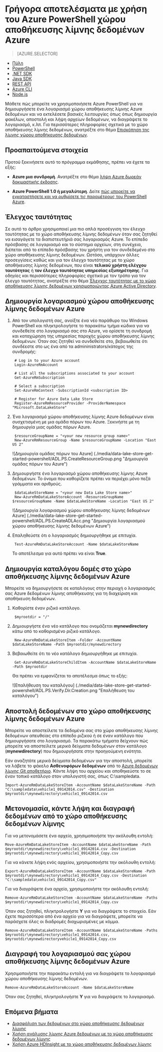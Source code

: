 <properties
   pageTitle="Γρήγορα αποτελέσματα με το χώρο αποθήκευσης δεδομένων λίμνης | Azure"
   description="Χρήση του Azure PowerShell για να δημιουργήσετε ένα λογαριασμό του χώρου αποθήκευσης δεδομένων λίμνης και να εκτελέσετε βασικές λειτουργίες"
   services="data-lake-store"
   documentationCenter=""
   authors="nitinme"
   manager="jhubbard"
   editor="cgronlun"/>

<tags
   ms.service="data-lake-store"
   ms.devlang="na"
   ms.topic="hero-article"
   ms.tgt_pltfrm="na"
   ms.workload="big-data"
   ms.date="10/04/2016"
   ms.author="nitinme"/>

# <a name="get-started-with-azure-data-lake-store-using-azure-powershell"></a>Γρήγορα αποτελέσματα με χρήση του Azure PowerShell χώρου αποθήκευσης λίμνης δεδομένων Azure

> [AZURE.SELECTOR]
- [Πύλη](data-lake-store-get-started-portal.md)
- [PowerShell](data-lake-store-get-started-powershell.md)
- [.NET SDK](data-lake-store-get-started-net-sdk.md)
- [Java SDK](data-lake-store-get-started-java-sdk.md)
- [REST API](data-lake-store-get-started-rest-api.md)
- [Azure CLI](data-lake-store-get-started-cli.md)
- [Node.js](data-lake-store-manage-use-nodejs.md)

Μάθετε πώς μπορείτε να χρησιμοποιήσετε Azure PowerShell για να δημιουργήσετε ένα λογαριασμό χώρου αποθήκευσης λίμνης Azure δεδομένων και να εκτελέσετε βασικές λειτουργίες όπως όπως δημιουργία φακέλων, αποστολή και λήψη αρχείων δεδομένων, να διαγράψετε το λογαριασμό, κ.λπ. Για περισσότερες πληροφορίες σχετικά με το χώρο αποθήκευσης λίμνης δεδομένων, ανατρέξτε στο θέμα [Επισκόπηση της λίμνης χώρου αποθήκευσης δεδομένων](data-lake-store-overview.md).

## <a name="prerequisites"></a>Προαπαιτούμενα στοιχεία

Προτού ξεκινήσετε αυτό το πρόγραμμα εκμάθησης, πρέπει να έχετε τα εξής:

* **Azure μια συνδρομή**. Ανατρέξτε στο θέμα [λήψη Azure δωρεάν δοκιμαστικής έκδοσης](https://azure.microsoft.com/pricing/free-trial/).

* **Azure PowerShell 1.0 ή μεγαλύτερη**. Δείτε [πώς μπορείτε να εγκαταστήσετε και να ρυθμίσετε τις παραμέτρους του PowerShell Azure](../powershell-install-configure.md).

## <a name="authentication"></a>Έλεγχος ταυτότητας

Σε αυτό το άρθρο χρησιμοποιεί μια πιο απλά προσέγγιση τον έλεγχο ταυτότητας με το χώρο αποθήκευσης λίμνης δεδομένων όταν σας ζητηθεί να εισαγάγετε τα διαπιστευτήριά σας λογαριασμός Azure. Το επίπεδο πρόσβασης σε λογαριασμό και το σύστημα αρχείων, στη συνέχεια, διέπεται από το επίπεδο πρόσβασης του χρήστη για τον συνδεδεμένο στο χώρο αποθήκευσης λίμνης δεδομένων. Ωστόσο, υπάρχουν άλλες προσεγγίσεις καθώς και για τον έλεγχο ταυτότητας με το χώρο αποθήκευσης λίμνης δεδομένων, που είναι **τελικού χρήστη ελέγχου ταυτότητας** ή **τον έλεγχο ταυτότητας υπηρεσίας εξυπηρέτησης**. Για οδηγίες και περισσότερες πληροφορίες σχετικά με τον τρόπο για τον έλεγχο ταυτότητας, ανατρέξτε στο θέμα [Έλεγχος ταυτότητας με το χώρο αποθήκευσης λίμνης δεδομένων χρησιμοποιώντας Azure Active Directory](data-lake-store-authenticate-using-active-directory.md).

## <a name="create-an-azure-data-lake-store-account"></a>Δημιουργία λογαριασμού χώρου αποθήκευσης λίμνης δεδομένων Azure

1. Από τον υπολογιστή σας, ανοίξτε ένα νέο παράθυρο του Windows PowerShell και πληκτρολογήστε το παρακάτω τμήμα κώδικα για να συνδεθείτε στο λογαριασμό σας στο Azure, να ορίσετε τη συνδρομή και καταχώρηση της υπηρεσίας παροχής χώρου αποθήκευσης λίμνης δεδομένων. Όταν σας ζητηθεί να συνδεθείτε στο, βεβαιωθείτε ότι συνδέεστε στο ως ένα από τα admininistrators/κάτοχος της συνδρομής:

        # Log in to your Azure account
        Login-AzureRmAccount

        # List all the subscriptions associated to your account
        Get-AzureRmSubscription

        # Select a subscription
        Set-AzureRmContext -SubscriptionId <subscription ID>

        # Register for Azure Data Lake Store
        Register-AzureRmResourceProvider -ProviderNamespace "Microsoft.DataLakeStore"


2. Ένα λογαριασμό χώρου αποθήκευσης λίμνης Azure δεδομένων είναι συσχετισμένη με μια ομάδα πόρων του Azure. Ξεκινήστε με τη δημιουργία μιας ομάδας πόρων Azure.

        $resourceGroupName = "<your new resource group name>"
        New-AzureRmResourceGroup -Name $resourceGroupName -Location "East US 2"

    ![Δημιουργία ομάδας πόρων του Azure] (./media/data-lake-store-get-started-powershell/ADL.PS.CreateResourceGroup.png "Δημιουργία ομάδας πόρων του Azure")

2. Δημιουργήστε ένα λογαριασμό χώρου αποθήκευσης λίμνης Azure δεδομένων. Το όνομα που καθορίζετε πρέπει να περιέχει μόνο πεζά γράμματα και αριθμούς.

        $dataLakeStoreName = "<your new Data Lake Store name>"
        New-AzureRmDataLakeStoreAccount -ResourceGroupName $resourceGroupName -Name $dataLakeStoreName -Location "East US 2"

    ![Δημιουργία λογαριασμού χώρου αποθήκευσης λίμνης δεδομένων Azure] (./media/data-lake-store-get-started-powershell/ADL.PS.CreateADLAcc.png "Δημιουργία λογαριασμού χώρου αποθήκευσης λίμνης δεδομένων Azure")

3. Επαληθεύστε ότι ο λογαριασμός δημιουργήθηκε με επιτυχία.

        Test-AzureRmDataLakeStoreAccount -Name $dataLakeStoreName

    Το αποτέλεσμα για αυτό πρέπει να είναι **True**.

## <a name="create-directory-structures-in-your-azure-data-lake-store"></a>Δημιουργία καταλόγου δομές στο χώρο αποθήκευσης λίμνης δεδομένων Azure

Μπορείτε να δημιουργήσετε σε καταλόγους στην περιοχή ο λογαριασμός σας Azure δεδομένων λίμνης αποθήκευσης για τη διαχείριση και αποθήκευση δεδομένων.

1. Καθορίστε έναν ριζικό κατάλογο.

        $myrootdir = "/"

2. Δημιουργήστε ένα νέο κατάλογο που ονομάζεται **mynewdirectory** κάτω από το καθορισμένο ριζικό κατάλογο.

        New-AzureRmDataLakeStoreItem -Folder -AccountName $dataLakeStoreName -Path $myrootdir/mynewdirectory

3. Βεβαιωθείτε ότι το νέο κατάλογο δημιουργήθηκε με επιτυχία.

        Get-AzureRmDataLakeStoreChildItem -AccountName $dataLakeStoreName -Path $myrootdir

    Θα πρέπει να εμφανίζεται το αποτέλεσμα όπως το εξής:

    ![Επαλήθευση του καταλόγου] (./media/data-lake-store-get-started-powershell/ADL.PS.Verify.Dir.Creation.png "Επαλήθευση του καταλόγου")


## <a name="upload-data-to-your-azure-data-lake-store"></a>Αποστολή δεδομένων στο χώρο αποθήκευσης λίμνης δεδομένων Azure

Μπορείτε να αποστείλετε τα δεδομένα σας στο χώρο αποθήκευσης λίμνης δεδομένων απευθείας στο επίπεδο ριζικού ή σε έναν κατάλογο που δημιουργήσατε στο λογαριασμό. Τα παρακάτω τμήματα δείχνουν πώς μπορείτε να αποστείλετε μερικά δείγματα δεδομένων στον κατάλογο (**mynewdirectory**) που δημιουργήσατε στην προηγούμενη ενότητα.

Εάν αναζητάτε μερικά δείγματα δεδομένων για την αποστολή, μπορείτε να λάβετε το φάκελο **Ασθενοφόρων δεδομένων** από το [Azure δεδομένων λίμνης Git αποθετήριο](https://github.com/MicrosoftBigData/usql/tree/master/Examples/Samples/Data/AmbulanceData). Κάντε λήψη του αρχείου και αποθηκεύστε το σε έναν τοπικό κατάλογο στον υπολογιστή σας, όπως C:\sampledata\.

    Import-AzureRmDataLakeStoreItem -AccountName $dataLakeStoreName -Path "C:\sampledata\vehicle1_09142014.csv" -Destination $myrootdir\mynewdirectory\vehicle1_09142014.csv


## <a name="rename-download-and-delete-data-from-your-data-lake-store"></a>Μετονομασία, κάντε λήψη και διαγραφή δεδομένων από το χώρο αποθήκευσης δεδομένων λίμνης

Για να μετονομάσετε ένα αρχείο, χρησιμοποιήστε την ακόλουθη εντολή:

    Move-AzureRmDataLakeStoreItem -AccountName $dataLakeStoreName -Path $myrootdir\mynewdirectory\vehicle1_09142014.csv -Destination $myrootdir\mynewdirectory\vehicle1_09142014_Copy.csv

Για να κάνετε λήψη ενός αρχείου, χρησιμοποιήστε την ακόλουθη εντολή:

    Export-AzureRmDataLakeStoreItem -AccountName $dataLakeStoreName -Path $myrootdir\mynewdirectory\vehicle1_09142014_Copy.csv -Destination "C:\sampledata\vehicle1_09142014_Copy.csv"

Για να διαγράψετε ένα αρχείο, χρησιμοποιήστε την ακόλουθη εντολή:

    Remove-AzureRmDataLakeStoreItem -AccountName $dataLakeStoreName -Paths $myrootdir\mynewdirectory\vehicle1_09142014_Copy.csv

Όταν σας ζητηθεί, πληκτρολογήστε **Y** για να διαγράψετε το στοιχείο. Εάν έχετε περισσότερα από ένα αρχείο για να διαγράψετε, μπορείτε να παράσχετε όλες οι διαδρομές διαχωρισμένες με κόμμα.

    Remove-AzureRmDataLakeStoreItem -AccountName $dataLakeStoreName -Paths $myrootdir\mynewdirectory\vehicle1_09142014.csv, $myrootdir\mynewdirectoryvehicle1_09142014_Copy.csv

## <a name="delete-your-azure-data-lake-store-account"></a>Διαγραφή του λογαριασμού σας χώρου αποθήκευσης λίμνης δεδομένων Azure

Χρησιμοποιήστε την παρακάτω εντολή για να διαγράψετε το λογαριασμό χώρου αποθήκευσης λίμνης δεδομένων.

    Remove-AzureRmDataLakeStoreAccount -Name $dataLakeStoreName

Όταν σας ζητηθεί, πληκτρολογήστε **Y** για να διαγράψετε το λογαριασμό.


## <a name="next-steps"></a>Επόμενα βήματα

- [Διασφάλιση των δεδομένων στο χώρο αποθήκευσης δεδομένων λίμνης](data-lake-store-secure-data.md)
- [Χρήση ανάλυσης λίμνης Azure δεδομένων με το χώρο αποθήκευσης δεδομένων λίμνης](../data-lake-analytics/data-lake-analytics-get-started-portal.md)
- [Χρήση Azure HDInsight με το χώρο αποθήκευσης δεδομένων λίμνης](data-lake-store-hdinsight-hadoop-use-portal.md)
